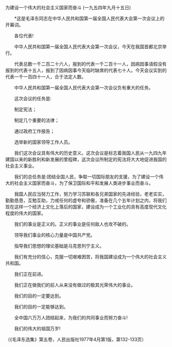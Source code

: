 为建设一个伟大的社会主义国家而奋斗
(一九五四年九月十五日)

　　*这是毛泽东同志在中华人民共和国第一届全国人民代表大会第一次会议上的开幕词。 

　　各位代表! 

　　中华人民共和国第一届全国人民代表大会第一次会议，今天在我国首都北京举行。 

　　代表总数一千二百二十六人，报到的代表一千二百十一人，因病因事请假没有报到的代表十五人，报到了因病因事今天临时缺席的代表七十人。今天会议实到的代表一千一百四十一人，合于法定人数。 

　　中华人民共和国第一届全国人民代表大会第一次会议负有重大的任务。 

　　这次会议的任务是: 

　　制定宪法； 

　　制定几个重要的法律； 

　　通过政府工作报告； 

　　选举新的国家领导工作人员。 

　　我们这次会议具有伟大的历史意义。这次会议是标志着我国人民从一九四九年建国以来的新胜利和新发展的里程碑，这次会议所制定的宪法将大大地促进我国的社会主义事业。 

　　我们的总任务是:团结全国人民，争取一切国际朋友的支援，为了建设一个伟大的社会主义国家而奋斗，为了保卫国际和平和发展人类进步事业而奋斗。 

　　我国人民应当努力工作，努力学习苏联和各兄弟国家的先进经验，老老实实，勤勤恳恳，互勉互助，力戒任何的虚夸和骄傲，准备在几个五年计划之内，将我们现在这样一个经济上文化上落后的国家，建设成为一个工业化的具有高度现代文化程度的伟大的国家。 

　　我们的事业是正义的。正义的事业是任何敌人也攻不破的。 

　　领导我们事业的核心力量是中国共产党。 

　　指导我们思想的理论基础是马克思列宁主义。 

　　我们有充分的信心，克服一切艰难困苦，将我国建设成为一个伟大的社会主义共和国。 

　　我们正在前进。 

　　我们正在做我们的前人从来没有做过的极其光荣伟大的事业。 

　　我们的目的一定要达到。 

　　我们的目的一定能够达到。 

　　全中国六万万人团结起来，为我们的共同事业而努力奋斗! 

　　我们的伟大的祖国万岁! 

（《毛泽东选集》第五卷，人民出版社1977年4月第1版，第132-133页） 


 

　　 


